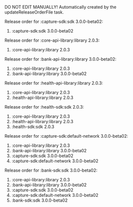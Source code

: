 DO NOT EDIT MANUALLY!
Automatically created by the updateReleaseOrderFile task.

Release order for :capture-sdk:sdk 3.0.0-beta02:
 1. :capture-sdk:sdk 3.0.0-beta02

Release order for :core-api-library:library 2.0.3:
 1. :core-api-library:library 2.0.3

Release order for :bank-api-library:library 3.0.0-beta02:
 1. :core-api-library:library 2.0.3
 2. :bank-api-library:library 3.0.0-beta02

Release order for :health-api-library:library 2.0.3:
 1. :core-api-library:library 2.0.3
 2. :health-api-library:library 2.0.3

Release order for :health-sdk:sdk 2.0.3:
 1. :core-api-library:library 2.0.3
 2. :health-api-library:library 2.0.3
 3. :health-sdk:sdk 2.0.3

Release order for :capture-sdk:default-network 3.0.0-beta02:
 1. :core-api-library:library 2.0.3
 2. :bank-api-library:library 3.0.0-beta02
 3. :capture-sdk:sdk 3.0.0-beta02
 4. :capture-sdk:default-network 3.0.0-beta02

Release order for :bank-sdk:sdk 3.0.0-beta02:
 1. :core-api-library:library 2.0.3
 2. :bank-api-library:library 3.0.0-beta02
 3. :capture-sdk:sdk 3.0.0-beta02
 4. :capture-sdk:default-network 3.0.0-beta02
 5. :bank-sdk:sdk 3.0.0-beta02

